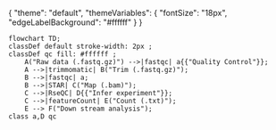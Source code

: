 {
  "theme": "default",
  "themeVariables": {
    "fontSize": "18px",
    "edgeLabelBackground": "#ffffff"
  }
}

```mermaid
flowchart TD;
classDef default stroke-width: 2px ;
classDef qc fill: #ffffff ;
	A("Raw data (.fastq.gz)") -->|fastqc| a{{"Quality Control"}};
	A -->|trimmomatic| B("Trim (.fastq.gz)");
	B -->|fastqc| a;
	B -->|STAR| C("Map (.bam)");
	C -->|RseQC| D{{"Infer experiment"}};
	C -->|featureCount| E("Count (.txt)");
	E --> F("Down stream analysis");
class a,D qc
```